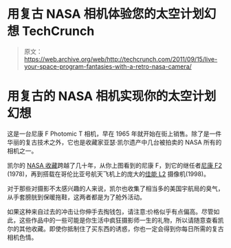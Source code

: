 # 用复古 NASA 相机体验您的太空计划幻想 TechCrunch

> 原文：<https://web.archive.org/web/http://techcrunch.com/2011/09/15/live-your-space-program-fantasies-with-a-retro-nasa-camera/>

# 用复古的 NASA 相机实现你的太空计划幻想

这是一台尼康 F Photomic T 相机，早在 1965 年就开始在街上销售。除了是一件华丽的复古技术之外，它也是收藏家亚瑟·凯尔遗产中几台被拍卖的 NASA 所有的相机之一。

凯尔的 [NASA 收藏](https://web.archive.org/web/20230203142704/http://bid.igavelauctions.com/AuctionHelp.taf?S=N&R=2&C=2&return=50&sort=1&ST=1&days=&category_id=&_start=1&keyword=E7RBE)跨越了几十年，从你上图看到的尼康 F，到它的继任者[尼康 F2](https://web.archive.org/web/20230203142704/http://bid.igavelauctions.com/Bidding.taf?_function=detail&Auction_uid1=2304528) (1978)，再到搭载在哥伦比亚号航天飞机上的庞大的[佳能 L2](https://web.archive.org/web/20230203142704/http://bid.igavelauctions.com/Bidding.taf?_function=detail&Auction_uid1=2304530) 摄像机(1998)。

对于那些对摄影不太感兴趣的人来说，凯尔也收集了相当多的美国宇航局的臭气，从手套膀胱到保暖拖鞋，这两者都是为了舱外活动。

如果这种来自过去的冲击让你伸手去掏钱包，请注意:价格似乎有点偏高。尽管如此，这些作品中的一些可能是你生活中疯狂摄影师一生的礼物，所以请随意查看凯尔的其他收藏。即使你抵制住了买东西的诱惑，你也一定会得到你每日所需的复古相机色情。